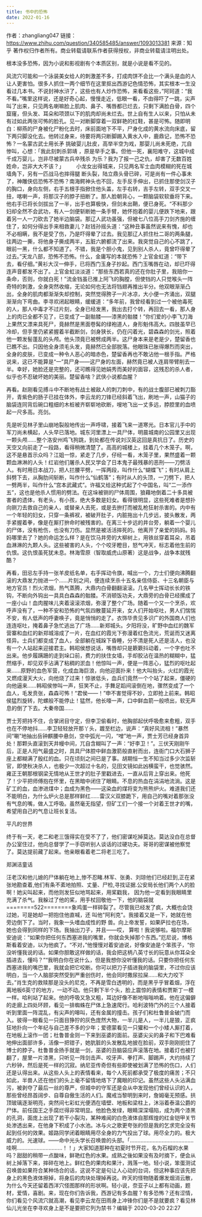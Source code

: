 ```yaml
---
title: 书中的恐怖
date: 2022-01-16
---
```


作者：zhangliang047
链接：https://www.zhihu.com/question/340585485/answer/1093013381
来源：知乎
著作权归作者所有。商业转载请联系作者获得授权，非商业转载请注明出处。

根本没多恐怖，因为小说和影视剧有个本质区别，就是小说是看不见的。

风流穴可能和一个泳装美女给人的刺激差不多，打成肉饼不会比一个满头是血的人让人更害怕。很多人抓住一两个细节在这里抠出西游记色情恐怖，其实根本一生没看过几本书。不说封神水浒了，这些也有人炒作恐怖，来看看这些，”阿珂道：“我不看。”嘴里这样说，还是好奇心起，慢慢走近，低眼一看，不由得吓了一跳，尖声叫了出来，只见两名喇嘛脸上肌肉、鼻子、嘴唇都已烂去，只剩下满脸白骨，四个窟窿，但头发、耳朵和项颈以下的肌肉却尚未烂去。世上自有生人以来，只怕从未有过如此两张可怖的脸孔。见一对断脚穿着一双鲜艳的红鞋，甚是可怖。随即明白：柳燕的尸身被化尸粉化去时，床前面地下不平，尸身化成的黄水流向床底，留下两只脚没化去。他转过身来，待要将两只断脚踢入黄水入中，鹿鼎记，恐怖不恐怖？一名蒙古武士用长矛 挑破婴儿肚皮，高举半空为戏，那婴儿尚未死绝，兀自惨叫，心想：「我此刻刺杀郭靖 ，原是举手之事。但他一死，襄阳难守，这城中成千成万婴儿，岂非尽被蒙古兵卒残杀 为乐？我为了报一己之仇，却害了无数百姓姓命，岂非大大不该？」 　　小龙女出得城来，只见两名军士血肉模糊的死在城墙角下，另有一匹战马也摔得腿 断头裂，陆立鼎头骨已碎，可是尚有一件心事未了，神雕侠侣恐怖不恐怖？南海鳄神头也不回，左手反手伸出，已抓住那使剑汉子的胸口，身向左侧，右手五根手指掀住他头盖，左手右转，吉手左转，双手交叉一扭，喀喇一声，将那汉子的脖子扭断了。那人脸朝背心，一颗脑袋软软垂将下来。他右手已将长剑拔出了一半，出手也算极快，但剑未出鞘，便已身死。“不料那少妇却全然不会武功，有人一剑便斩断她一条手臂，她怀抱着的婴儿便跌下地来，跟着另一人一刀砍去了她半边脑袋。那辽人武功虽强，但被七八位高手刀剑齐施的缠住了，如何分得出手来相救妻儿？赵钱孙摇头道：“这种丑事虽然说来有愧，却也不必相瞒，我不是受了伤，乃是吓得晕了过去。我见那辽人抓住杜二哥的两条腿，往两边一撕，将他身子撕成两半，五脏六腑都流了出来。我突觉自己的心不跳了，眼前一黑，什么都不知道了。不错，我是个胆小鬼，见到别人杀人，竟曾吓得晕了过去。”天龙八部，恐怖不恐怖。什么，金庸写的本就恐怖？上官金虹道：“带下去，看仔细。”黄衫大汉一伸手，已将西门玉身子抄起。西门玉嘴唇在动，却已吓得连声音都发不出了。上官金虹淡淡道：“那些东西若真的还在你肚子里，我赔你一条命，否则，你就白死！”流金铛虽已推上阿飞的胸膛，但使铛的人只觉喉头一阵奇特的刺激，全身突然收缩，无论如何也无法将铛翅再推出半分。他双眼渐渐凸出，全身的肌肉都渐渐失却控制，突然觉得胯子一片冰凉，大小便一齐涌出，双腿渐渐向下弯曲。李寻欢闭起眼睛，缓缓道：“多年前，我曾经看到过一个被他毒死的人，那人中毒才不过片刻，全身已经发黑，我出去打个转，再回去一看，那人身上的肉已全都不见了，已变成了一副骷髅——漆黑的骷髅！”你们爱的小李飞刀海上果然又漂来具死尸，竟赫然是黑面卷髯的绿袍道人，身形魁伟高大。四肢虽早已冷却，但手里仍紧紧握着半截断剑，剑身狭长，仍在闪着光，碧森森的剑光，照着他一颗发髻蓬乱的头颅。他头顶竟已被劈成两半。这尸身本来是老是少，楚留香也已瞧不出。只因他全身须毛头发，竟赫然已全部脱落。他眼珠已胀得爆烈而突出，全身的皮肤，已变成一种令人恶心的暗赤色，楚留香再也不敢沾他一根手指。严格说来，这已不能算是“一”具尸身——这尸身的左面，赫然竟已被人连肩带臂削去一半。幸好，她脸还是完整的，还可瞧得见她娟秀而美好的面容，这残忍的杀人者，似乎也不忍破坏她的美丽。楚留香啥？武侠小说都血腥？

再看。赵刚看见搏斗中不断地有战土被敌人的刺刀刺中，有的战士腹部已被刺刀豁开，青紫色的肠子已挂在体外，李云龙的刀锋已经斜着飞出，刷地一声，山猫子的脑袋连同背后碗口粗细的木桩被齐崭崭地砍断，嗖地飞出一丈多远，脖腔里的血喷起一尺多高。亮剑。

先是听见林子里山崩地裂般地传出一声呼啸，接着飞来一道寒光。日本官儿手中的军刀尚未横起，人头早已落地。城东河里漂上一具尸体，明晨城南的公园里又出现一颗头颅……整个洛安州鸡飞狗跳，到处都在传说刘汉英这回是真抗日了。历史的天空又向前走了一段路，看得稍微清楚了。高高的城楼上，挂着几个木笼子。啊，这不是悬首示众吗？江姐一惊，紧走了几步，仔经一看，木笼子里，果然盛着一颗颗血淋淋的人头！红岩他们屠杀人民又学会了日本鬼子最残暴的恶刑——刀劈活人。有时用日本战刀，把人拦腰平劈，一挥两段，叫作什么“蝴蝶飞”；有时从肩上斜劈下去，从胸肋间斩断，叫作什么“仙鹤落”；有时从人的头顶，一刀劈下，把人一劈两半，叫作什么“宫本武藏式”。许福又给这种式起了个中国名，叫“二一添作五”，这也是他杀人惯用的劈法。在这垛被铡的尸体周围，狼藉地倒着二十多具被害者的遗体，有老头，有小孩，绝大多数是妇女。看得很明显，这些死难者是想扑向铡刀去救自己的亲人，或替亲人去死，或是去拚打而被乱枪狂射杀害的。内中有一个年轻的妇女，只穿一条裤衩，被破开肚子，内脏拖出十几步远，披头散发，两手紧握着拳，像是在厮打拚命时被残害的。在离三十步远的井台旁，躺着一个婴儿的尸体，没有枪伤，也没有刀伤。显然是被活活摔死的。他离开了亲爱的妈妈。妈妈哪里去了？她的命运怎么样？是在饮马井旁的大柳树上，用铁丝穿着耳朵，吊着血淋淋的九颗人头。这些被害的人头，个个咬牙瞪目，怒气冲天，标志着他生前的仇恨。这仇恨虽死犹未息。林海雪原（智取威虎山原著）这是战争，战争本就残酷？

再看，田忌左手持一张羊皮纸名单，右手挥动令旗，喊出一个，力士们便向沸腾翻滚的大鼎发力抛进一个……片刻之间，便连续烹杀十五名亲信侍臣、十三名朝臣与地方官员！烈火浓烟，热气蒸腾，大鼎内白骨翻翻滚滚。几名甲士挥动长长的铁钩，不断向外钩出一具具白森森的骷髅。不消顿饭功夫，大鼎旁的白骨已经摞成了一座小山！血肉腥味儿夹着滚滚浓烟，弥漫了整个广场。随着一个又一个烹杀，欢呼声没有了，一种不安和恐怖的气氛四散蔓延开来，女人们开始呕吐，男人们惴惴不安，有人低声的呼妻唤子，竟是悄悄的走了。衣饰华贵见多识广的外国商人们也连连呕吐，掩着鼻子急忙逃出了广场……新郑城头。夕阳将没，旷野中血红的魏军营寨和血红的新郑城溶成了一片，在血红的霞光下弥漫着红色流光，荒诞而又迷离怪异。士兵们都变成了血人，全部躺在城跺下昏睡，分不清是死人还是活人，也没有一个人站起来迎接君主。韩昭侯想说话，嘴唇却只是簌簌抖动着，一个字也吐不出来。他步履蹒跚的走到垛口前，费力的扶住女墙，手却胶沾在温热的糊糊中，猛然缩手，却见双手沾满了粘稠的淤血！他惊叫一声，便是一阵恶心，猛烈的呕吐起来……原野的血色军营，化成血海巨浪，向他迎面扑来！他大叫抬头，火红的霞光又燃成漫天大火，向他烧了过来！惊骇低头，血兵们竟然一个个站了起来，僵硬的向他逼来……韩昭侯惨叫一声，狂笑不止，手舞足蹈间滚倒在地，骤然变成了一个血人，毛发贲张，森森可怖！“君侯——！”申不害觉得不妙，立即抢上前来。韩昭侯猛烈旋转，陀螺般不能停止！猛然，他长嚎一声，口中鲜血箭一般喷出，软无声息的倒了下去。大秦帝国……

贾士芳把持不住，合掌闭目守定，但李卫偷看时，他胸部起伏呼吸愈来愈粗，双手也在不停地抖……李卫轻轻放开那丫头，踱至栏边，说声：“真好风流相！”暴然间“唰”地抽出岳钟麒腰中悬剑，空中弧光一闪，“噌”地一声，贾士芳已经身首异处！那颗头直滚到天井幔中间，兀自含糊叫了一声：“好李卫！”。三伏天刚刚午后，正是人阳气最盛之时，具具尸体腔中鲜血激箭般直射而出，连衙门口大石狮子座上都糊满了殷红的血。只在顷刻之间已是了事。胡期恒一生不知当过多少次监斩官，即使秋决杀人，也极少一次超过十名的，见田文镜如此凶横蛮干，也觉骇然。雍正王朝那根钢梁无情地从王世才的肚子里戳进去，一直从后背上穿出来。他死了！少平把师傅抱在怀里，在黑暗中闭住了眼睛。不息的热血在涓涓地流淌。这是矿工的血，血渗进煤中；血成为黑色——这染血的煤将变为熊熊炉火。难道我们还不能明白，为什么炉火总是那样鲜红……雷汉义双膝跪下，用自己的嘴对着那张没有气息的嘴，做人工呼吸。虽然毫无指望，但矿工们一个接一个对着王世才的嘴，希望用自己的气息让班长复活。

平凡的世界

终于有一天，老二和老三饿得实在受不了了，他们密谋吃掉莫达。莫达没白在总督办公室住过，他向总督学了一手窃听别人谈话的过硬功夫。哥哥的密谋被他察觉了。莫达提前藏了起来。他亲眼看着老二将老三吃了。

郑渊洁童话

汪老汉和他儿媳的尸体躺在地上,惨不忍睹.林军、张勇、刘琼他们已经赶到,正在紧张地勘查着,他们有条不紊地拍照、丈量、尸检,寻找证据.公安局长他们两个人的脸啊！她尖叫起来，而他则发狂似地骂起来，用桨戳我， 因为他一定看到我眼睛里充满了杀气。我躲过了他的桨，用手杖回敬他一下，他的脑袋就========522========象鸡蛋一样碎裂了。尽管我已经发了疯，大概也会饶过她，可是她却一把抱住他直喊，还 叫他"阿利克"。我接着又是一下，她就在他旁边倒下了。当时，我象一头嗜血成性的野 兽。向上帝发誓，如果萨拉也在场，她也会得到同样的下场。我抽出刀子，并且——哎， 算啦！我说够啦。福尔摩斯安迪说：“如果你把任何东西塞进我的嘴里，你就会失掉那个东西。”厄尼说，博格斯看着安迪，以为他疯了。“不对，”他慢慢对着安迪说，好像安迪是个笨孩子，“你没听懂我说的话。如果你胆敢这样做的话，我会把这柄八英寸长的玩意从你耳朵全插进去，懂吗？”“我明白你在说什么，但是我想你没听懂我的话。只要你把任何东西塞进我的嘴巴里，我就会把它咬断。你可以把刀子插进我的脑袋里，不过你应该明白，当一个人脑部突然受到严重创伤时，他会同时撒尿拉屎……和大力咬下去。”肖生克的救赎那是没头的尼克，不再是雪白透明的，而是黑乎乎冒着烟，浮在离地板6英寸的地方，一动不动。他只剩下半个头，脸上震惊的表情和贾斯丁一模一样。哈利站了起来。他的呼吸又急又粗，耳边好像不断地嗡嗡响着。他在这偏僻的走廊上四处环顾，看见一排蜘蛛在尸体上急速爬行。哈利波特门外的三个人接着听到里面一阵混乱，有尖声的嗥叫，还有金属的撞击。孩子们和杜鲁普金破门而入。彼得一眼看见一只面目狰狞的灰色庞然大物，一半儿是人，一半儿是狼，正疯狂地扑向一个年纪与自己差不多的少年；爱德蒙看见一只獾和一个小矮人厮打着，在地板上滚作一团；杜鲁普金则一下来到巫婆的面前。巫婆尖尖的鼻子和下巴难看地伸出面部许多，活像一把钳子，她肮脏的头发散乱地披在脸前，双手刚刚扼住了博士的脖子。杜鲁普金扬手就是一剑，巫婆的丑脑袋应声滚落在地。接着灯也被打翻了，屋里一片漆黑，只听见一阵剑击声、咬牙声、拳打声、脚踢声，大约持续了六秒钟，然后是死一样的沉寂。纳尼亚传奇但有些即使被划满了恐怖的伤口，人们还是认得出来。从这些人头上的表情看来，每个人死前都承受了极度的痛苦；不只如此，半兽人还在他们的头上毫不留情地烙下了魔眼的印记。虽然这些人头沾满血污，被剥夺了最后一丝的尊严，但城中的守军还是会从中发现他们曾经认识的人，那些曾经昂首阔步、自尊自傲生活的人们。魔戒当黎明到来时，詹姆毫无预感。拱顶玻璃逐渐明亮，突然间七彩虹光便洒在墙壁、地板和梁柱上，沐浴着泰温公爵的尸体。前任国王之手腐烂得非常明显。他脸色发绿，眼睛深深塌陷，成为两个漆黑的孔洞，面庞上出现了若干小裂沟，某种难闻的白色液体自那辉煌的红金铠甲关节处渗透出来，在他身下积成了小水池。冰与火之歌更夸张的但是我的乞求完全没有起到任何的效果。姬路同学闭着眼睛用尽全身的力气投出了球。用尽全力的。极大威力的。光速球。——命中光头学长召唤兽的头部。「……………………………………哇啊…………………………！！」大家知道那种在初夏时节开花，名为石榴的水果吗？甜甜的稍带一点酸味，鲜艳红色的水果。成熟之後如果没有及时摘下，便会从树上掉落下来，摔碎在地上。鲜红色的果肉和果汁，溅落一地。轻小说，笨蛋测试召唤兽如果符合某种场合的话，这说不定是句让人心动的台词，但这种事应该先把身上的黑色液体擦掉，将身后的肉块处理掉再说。昨天的怪物随着爆发烟消云散，为什么今天还留着西洋穴怪图那样的形状啊。轻小说，奈亚子以上都有动画，题材，爱情，喜剧。来，现在你们告诉我，西游记有多血腥？有多恐怖？还有涩情，你们看见个风流穴就高潮，看见李云龙在田雨身上冲锋你们是不是就要疯？看见林仙儿光坐在李寻欢身上是不是要把它列为禁书？编辑于 2020-03-20 22:27